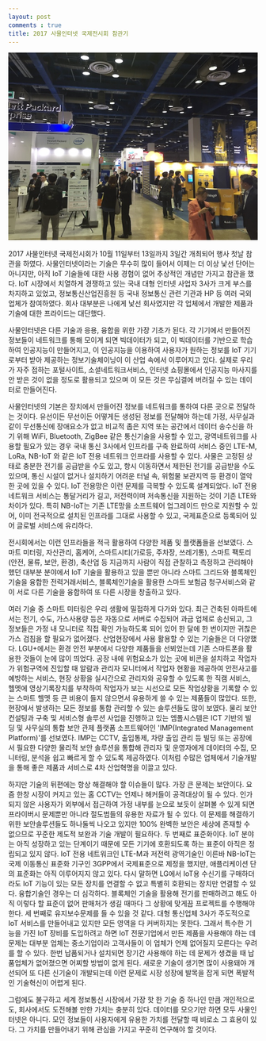 ```yaml
---
layout: post
comments : true
title: 2017 사물인터넷 국제전시회 참관기
---
```

![image](../images/iot-ex/IMG_8584_small.JPG)


2017 사물인터넷 국제전시회가 10월 11일부터 13일까지 3일간 개최되어 행사 첫날 참관을 하였다. 사물인터넷이라는 기술은 무수히 많이 들어서 이제는 더 이상 낯선 단어는 아니지만, 아직 IoT 기술들에 대한 사용 경험이 없어 추상적인 개념만 가지고 참관을 했다. IoT 시장에서 치열하게 경쟁하고 있는 국내 대형 인터넷 사업자 3사가 크게 부스를 차지하고 있었고, 정보통신산업진흥원 등 국내 정보통신 관련 기관과 HP 등 여러 국외 업체가 참여하였다. 회사 대부분은 나에게 낯선 회사였지만 각 업체에서 개발한 제품과 기술에 대한 프라이드는 대단했다.


 사물인터넷은 다른 기술과 응용, 융합을 위한 가장 기초가 된다. 각 기기에서 만들어진 정보들이 네트워크를 통해 모이게 되면 빅데이터가 되고, 이 빅데이터를 기반으로 학습하여 인공지능이 만들어지고, 이 인공지능을 이용하여 사용자가 원하는 정보를 IoT 기기로부터 받아 제공하는 정보기술체이닝이 이 산업 속에서 이루어지고 있다. 실제로 우리가 자주 접하는 포털사이트, 소셜네트워크서비스, 인터넷 쇼핑몰에서 인공지능 마사지를 안 받은 것이 없을 정도로 활용되고 있으며 이 모든 것은 무심결에 버려질 수 있는 데이터로 만들어진다.


 사물인터넷의 기본은 장치에서 만들어진 정보를 네트워크를 통하여 다른 곳으로 전달하는 것이다. 유선이든 무선이든 어떻게든 생성된 정보를 전달해야 하는데 가정, 사무실과 같이 무선통신에 장애요소가 없고 비교적 좁은 지역 또는 공간에서 데이터 송수신을 하기 위해 WiFi, Bluetooth, ZigBee 같은 통신기술을 사용할 수 있고, 광역네트워크를 사용할 필요가 있는 경우 국내 통신 3사에서 인프라를 구축 완료하여 서비스 중인 LTE-M, LoRa, NB-IoT 와 같은 IoT 전용 네트워크 인프라를 사용할 수 있다. 사물은 고정된 상태로 충분한 전기를 공급받을 수도 있고, 항시 이동하면서 제한된 전기를 공급받을 수도 있으며, 통신 시설이 없거나 설치하기 어려운 터널 속, 위험물 보관지역 등 환경이 열악한 곳에 있을 수 있다. IoT 전용망은 이런 문제를 극복할 수 있도록 설계되었다. IoT 전용 네트워크 서비스는 통달거리가 길고, 저전력이며 저속통신을 지원하는 것이 기존 LTE와 차이가 있다. 특히 NB-IoT는 기존 LTE망을 소프트웨어 업그레이드 만으로 지원할 수 있어, 이미 전국적으로 설치된 인프라를 그대로 사용할 수 있고, 국제표준으로 등록되어 있어 글로벌 서비스에 유리하다.


 전시회에서는 이런 인프라들을 적극 활용하여 다양한 제품 및 플랫폼들을 선보였다. 스마트 미터링, 자산관리, 홈케어, 스마트시티(가로등, 주차장, 쓰레기통), 스마트 팩토리(안전, 물류, 보안, 환경), 축산업 등 지금까지 사람이 직접 관찰하고 측정하고 관리해야 했던 대부분 분야에서 IoT 기술을 활용하고 있을 뿐만 아니라 스마트 그리드와 블록체인기술을 융합한 전력거래서비스, 블록체인기술을 활용한 스마트 보험금 청구서비스와 같이 서로 다른 기술을 융합하여 또 다른 시장을 창출하고 있다.


 여러 기술 중 스마트 미터링은 우리 생활에 밀접하게 다가와 있다. 최근 건축된 아파트에서는 전기, 수도, 가스사용량 등은 자동으로 서버로 수집되어 과금 업체로 송신되고, 그 정보들은 가정 내 모니터로 직접 확인 가능하도록 되어 있어 한 달에 한 번이지만 귀찮은 가스 검침을 할 필요가 없어졌다. 산업현장에서 사용 활용할 수 있는 기술들은 더 다양했다. LGU+에서는 환경 안전 부분에서 다양한 제품들을 선뵈었는데 기존 스마트폰을 활용한 것들이 눈에 많이 띄었다. 공장 내에 위험요소가 있는 곳에 비콘을 설치하고 작업자가 위험구역에 진입할 때 알람과 관리자 모니터에서 작업자 현황을 제공하여 안전사고를 예방하는 서비스, 현장 상황을 실시간으로 관리자와 공유할 수 있도록 한 직캠 서비스, 헬멧에 영상기록장치를 부착하여 작업자가 보는 시선으로 모든 작업상황을 기록할 수 있는 스마트 헬멧 등 큰 비용이 들지 않으면서 유용하게 쓸 수 있는 제품들이 많았다.
 또한, 현장에서 발생하는 모든 정보를 통합 관리할 수 있는 솔루션들도 많이 보였다. 물리 보안 컨설팅과 구축 및 서비스형 솔루션 사업을 진행하고 있는 엠폴시스템은 ICT 기반의 빌딩 및 사무실의 통합 보안 관제 플랫폼 소프트웨어인 'IMP(Integrated Management Platform)'를 선보였다. IMP는 CCTV, 출입통제, 차량 출입 관리 등 빌딩 또는 공장에서 필요한 다양한 물리적 보안 솔루션을 통합해 관리자 및 운영자에게 데이터의 수집, 모니터링, 분석을 쉽고 빠르게 할 수 있도록 제공하였다. 이처럼 수많은 업체에서 기술개발을 통해 좋은 제품과 서비스로 4차 산업혁명을 이끌고 있다.


 하지만 기술의 뒤편에는 항상 해결해야 할 이슈들이 많다. 가장 큰 문제는 보안이다. 요즘 한창 시장이 커지고 있는 홈 CCTV는 언제나 해커들이 공격대상이 될 수 있다. 인가되지 않은 사용자가 외부에서 접근하여 가정 내부를 눈으로 보듯이 살펴볼 수 있게 되면 프라이버시 문제뿐만 아니라 절도범들의 유용한 자료가 될 수 있다. 이 문제를 해결하기 위한 보안솔루션들도 하나둘씩 나오고 있지만 100% 완벽한 보안은 세상에 존재할 수 없으므로 꾸준한 제도적 보완과 기술 개발이 필요하다.
 두 번째로 표준화이다. IoT 분야는 아직 성장하고 있는 단계이기 때문에 모든 기기에 호환되도록 하는 표준이 아직은 정립되고 있지 않다. IoT 전용 네트워크인 LTE-M과 저전력 광역기술인 이른바 NB-IoT는 국제 이동통신 표준화 기구인 3GPP에서 국제표준으로 제정을 했지만, 애플리케이션 단의 표준화는 아직 이루어지지 않고 있다. 다시 말하면 LG에서 IoT용 수신기를 구매하더라도 IoT 기능이 있는 모든 장치를 연결할 수 없고 특별히 호환되는 장치만 연결할 수 있다. 융합기술인 경우는 더 심각하다. 블록체인 기술을 활용해 전기를 판매하려고 해도 아직 이렇다 할 표준이 없어 판매처가 생길 때마다 그 상황에 맞게끔 프로젝트를 수행해야 한다.
 세 번째로 유지보수문제를 들 수 있을 것 같다. 대형 통신업체 3사가 주도적으로 IoT 서비스를 만들어내고 있지만 모든 영역을 다 커버하지는 못한다. 그래서 특수한 기능을 가진 IoT 장비를 도입하려고 하면 IoT 전문기업에서 만든 제품을 사용해야 하는 데 문제는 대부분 업체는 중소기업이라 고객사들이 이 업체가 언제 없어질지 모른다는 우려를 할 수 있다. 한번 납품되거나 설치되면 장기간 사용해야 하는 데 문제가 생겼을 때 납품업체가 없어졌으면 어찌할 방법이 없게 된다. 새로운 기술이 생기면 많이 사용돼야 개선되어 또 다른 신기술이 개발되는데 이런 문제로 시장 성장에 발목을 잡게 되면 폭발적인 기술혁신이 어렵게 된다.


 그럼에도 불구하고 세계 정보통신 시장에서 가장 핫 한 기술 중 하나인 만큼 개인적으로도, 회사에서도 도전해볼 만한 가치는 충분히 있다. 데이터를 모으기만 하면 모두 사물인터넷은 아니다. 모인 정보들이 사용자에게 유용한 가치를 전달할 때 비로소 그 효용이 있다. 그 가치를 만들어내기 위해 관심을 가지고 꾸준히 연구해야 할 것이다.
